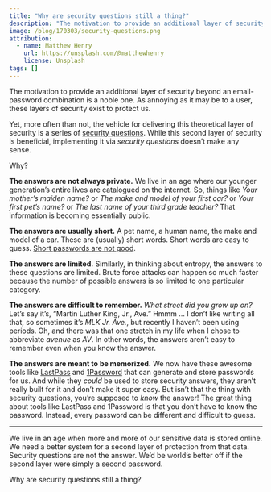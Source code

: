 ```yaml
---
title: "Why are security questions still a thing?"
description: "The motivation to provide an additional layer of security beyond an email-password combination is a noble one, but ..."
image: /blog/170303/security-questions.png
attribution:
  - name: Matthew Henry
    url: https://unsplash.com/@matthewhenry
    license: Unsplash
tags: []
---
```


The motivation to provide an additional layer of security beyond an email-password combination is a noble one. As annoying as it may be to a user, these layers of security exist to protect us.

Yet, more often than not, the vehicle for delivering this theoretical layer of security is a series of [security questions](https://en.wikipedia.org/wiki/Security_question). While this second layer of security is beneficial, implementing it via _security questions_ doesn’t make any sense.

Why?

**The answers are not always private.** We live in an age where our younger generation’s entire lives are catalogued on the internet. So, things like _Your mother’s maiden name?_ or _The make and model of your first car?_ or _Your first pet’s name?_ or _The last name of your third grade teacher?_ That information is becoming essentially public.

**The answers are usually short.** A pet name, a human name, the make and model of a car. These are (usually) short words. Short words are easy to guess. [Short passwords are not good](https://xkcd.com/936/).

**The answers are limited.** Similarly, in thinking about entropy, the answers to these questions are limited. Brute force attacks can happen so much faster because the number of possible answers is so limited to one particular category.

**The answers are difficult to remember.** _What street did you grow up on?_ Let’s say it’s, “Martin Luther King, Jr., Ave.” Hmmm … I don’t like writing all that, so sometimes it’s _MLK Jr. Ave._, but recently I haven’t been using periods. Oh, and there was that one stretch in my life when I chose to abbreviate _avenue_ as _AV_. In other words, the answers aren’t easy to remember even when you know the answer.

**The answers are meant to be memorized.** We now have these awesome tools like [LastPass](https://www.lastpass.com/) and [1Password](https://1password.com/) that can generate and store passwords for us. And while they _could_ be used to store security answers, they aren’t really built for it and don’t make it super easy. But isn’t that the thing with security questions, you’re supposed to _know_ the answer! The great thing about tools like LastPass and 1Password is that you don’t have to know the password. Instead, every password can be different and difficult to guess.

---

We live in an age when more and more of our sensitive data is stored online. We need a better system for a second layer of protection from that data. Security questions are not the answer. We’d be world’s better off if the second layer were simply a second password.

Why are security questions still a thing?
